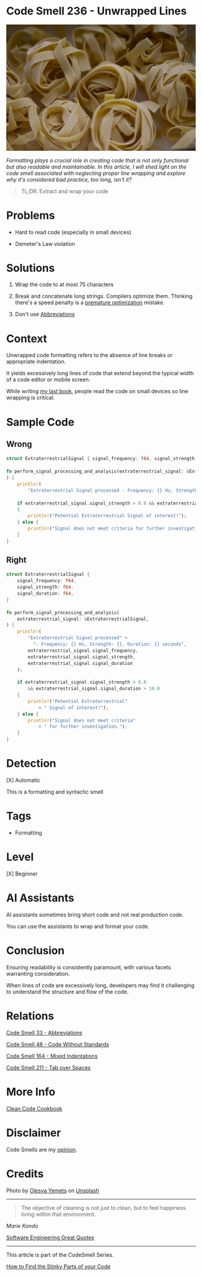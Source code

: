 # Code Smell 236 - Unwrapped Lines
            
![Code Smell 236 - Unwrapped Lines](Code%20Smell%20236%20-%20Unwrapped%20Lines.jpg)

*Formatting plays a crucial role in creating code that is not only functional but also readable and maintainable. In this article, I will shed light on the code smell associated with neglecting proper line wrapping and explore why it's considered bad practice, too long, isn't it?*

> TL;DR: Extract and wrap your code

# Problems

- Hard to read code (especially in small devices)

- Demeter's Law violation

# Solutions

1. Wrap the code to at most 75 characters

2. Break and concatenate long strings. Compilers optimize them. Thinking there's a speed penalty is a [premature optimization](https://github.com/mcsee/Software-Design-Articles/tree/main/Articles/Code%20Smells/Code%20Smell%2020%20-%20Premature%20Optimization/readme.md) mistake.

3. Don't use [Abbreviations](https://github.com/mcsee/Software-Design-Articles/tree/main/Articles/Code%20Smells/Code%20Smell%2033%20-%20Abbreviations/readme.md)

# Context

Unwrapped code formatting refers to the absence of line breaks or appropriate indentation.

It yields excessively long lines of code that extend beyond the typical width of a code editor or mobile screen.

While writing [my last book](https://cleancodecookbook.com/), people read the code on small devices so line wrapping is critical.

# Sample Code

## Wrong

[Gist Url]: # (https://gist.github.com/mcsee/23e0186c3fb8b7abe64ca491570ddb13)
```rust
struct ExtraterrestrialSignal { signal_frequency: f64, signal_strength: f64, signal_duration: f64, }

fn perform_signal_processing_and_analysis(extraterrestrial_signal: &ExtraterrestrialSignal,
) {
    println!(
        "Extraterrestrial Signal processed - Frequency: {} Hz, Strength: {}, Duration: {} seconds", extraterrestrial_signal.signal_frequency,  extraterrestrial_signal.signal_strength, extraterrestrial_signal.signal_duration);

    if extraterrestrial_signal.signal_strength > 0.8 && extraterrestrial_signal.signal_duration > 10.0
    {
        println!("Potential Extraterrestrial Signal of interest!");
    } else {
        println!("Signal does not meet criteria for further investigation.");
    }
}
```

## Right

[Gist Url]: # (https://gist.github.com/mcsee/83600dadd790c861d6faa89b63be0e81)
```rust
struct ExtraterrestrialSignal {
    signal_frequency: f64,
    signal_strength: f64,
    signal_duration: f64,
}

fn perform_signal_processing_and_analysis(
    extraterrestrial_signal: &ExtraterrestrialSignal,
) {
    println!(
        "Extraterrestrial Signal processed" + 
          "- Frequency: {} Hz, Strength: {}, Duration: {} seconds",
        extraterrestrial_signal.signal_frequency,
        extraterrestrial_signal.signal_strength,
        extraterrestrial_signal.signal_duration
    );

    if extraterrestrial_signal.signal_strength > 0.8
        && extraterrestrial_signal.signal_duration > 10.0
    {
        println!("Potential Extraterrestrial" 
            + " Signal of interest!");
    } else {
        println!("Signal does not meet criteria" 
            + " for further investigation.");
    }
}
```

# Detection

[X] Automatic 

This is a formatting and syntactic smell

# Tags

- Formatting

# Level

[X] Beginner

# AI Assistants

AI assistants sometimes bring short code and not real production code.

You can use the assistants to wrap and format your code.

# Conclusion

Ensuring readability is consistently paramount, with various facets warranting consideration.

When lines of code are excessively long, developers may find it challenging to understand the structure and flow of the code.

# Relations

[Code Smell 33 - Abbreviations](https://github.com/mcsee/Software-Design-Articles/tree/main/Articles/Code%20Smells/Code%20Smell%2033%20-%20Abbreviations/readme.md)

[Code Smell 48 - Code Without Standards](https://github.com/mcsee/Software-Design-Articles/tree/main/Articles/Code%20Smells/Code%20Smell%2048%20-%20Code%20Without%20Standards/readme.md)

[Code Smell 164 - Mixed Indentations](https://github.com/mcsee/Software-Design-Articles/tree/main/Articles/Code%20Smells/Code%20Smell%20164%20-%20Mixed%20Indentations/readme.md)

[Code Smell 211 - Tab over Spaces](https://github.com/mcsee/Software-Design-Articles/tree/main/Articles/Code%20Smells/Code%20Smell%20211%20-%20Tab%20over%20Spaces/readme.md)

# More Info

[Clean Code Cookbook](https://www.amazon.com/-/Maximiliano-Contieri/dp/1098144724)

# Disclaimer

Code Smells are my [opinion](https://github.com/mcsee/Software-Design-Articles/tree/main/Articles/Blogging/I%20Wrote%20More%20than%2090%20Articles%20on%202021%20Here%20is%20What%20I%20Learned/readme.md).

# Credits

Photo by [Olesya Yemets](https://unsplash.com/@ladymilkydeer) on [Unsplash](https://unsplash.com/photos/cooked-pasta-fzXVmIUsEbM)
    
* * *

> The objective of cleaning is not just to clean, but to feel happiness living within that environment.

_Marie Kondo_ 
 
[Software Engineering Great Quotes](https://github.com/mcsee/Software-Design-Articles/tree/main/Articles/Quotes/Software%20Engineering%20Great%20Quotes/readme.md)

* * *

This article is part of the CodeSmell Series.

[How to Find the Stinky Parts of your Code](https://github.com/mcsee/Software-Design-Articles/tree/main/Articles/Code%20Smells/How%20to%20Find%20the%20Stinky%20parts%20of%20your%20Code/readme.md)